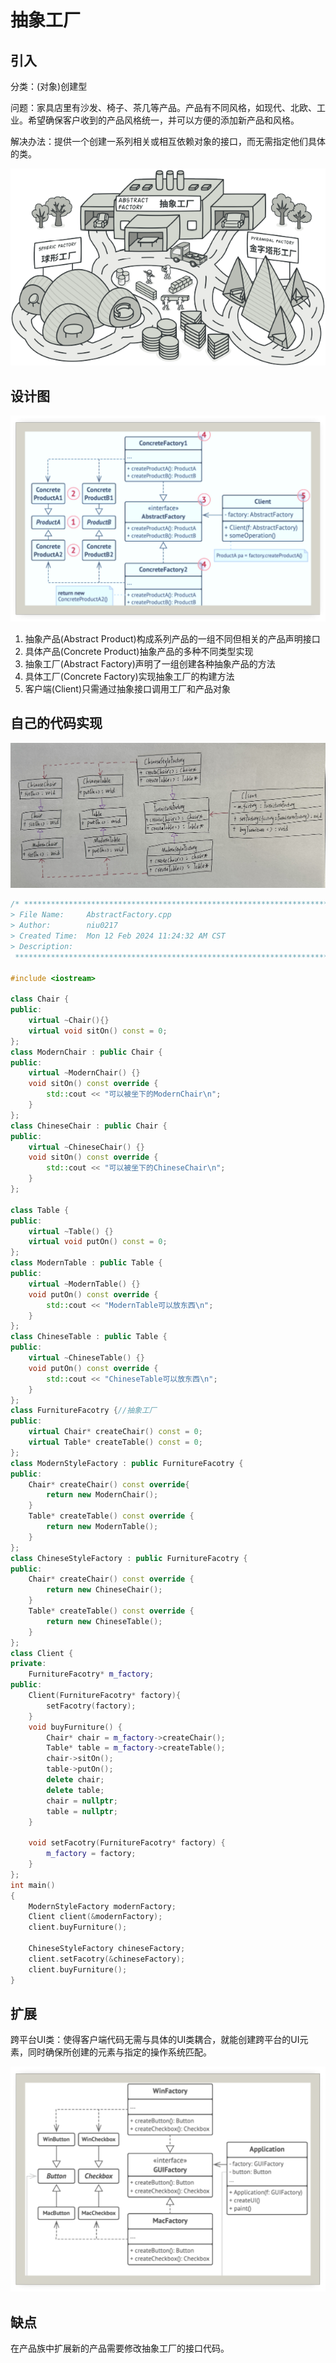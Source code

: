 # 抽象工厂

## 引入

分类：(对象)创建型

问题：家具店里有沙发、椅子、茶几等产品。产品有不同风格，如现代、北欧、工业。希望确保客户收到的产品风格统一，并可以方便的添加新产品和风格。

解决办法：提供一个创建一系列相关或相互依赖对象的接口，而无需指定他们具体的类。

![问题](AbstractFactory.assets/问题.png) 

## 设计图

![设计图](AbstractFactory.assets/设计图.png) 

1. 抽象产品(Abstract Product)构成系列产品的一组不同但相关的产品声明接口
2. 具体产品(Concrete Product)抽象产品的多种不同类型实现
3. 抽象工厂(Abstract Factory)声明了一组创建各种抽象产品的方法
4. 具体工厂(Concrete Factory)实现抽象工厂的构建方法
5. 客户端(Client)只需通过抽象接口调用工厂和产品对象

## 自己的代码实现

![IMG_2233](AbstractFactory.assets/IMG_2233.jpg) 

```c++
/* ************************************************************************
> File Name:     AbstractFactory.cpp
> Author:        niu0217
> Created Time:  Mon 12 Feb 2024 11:24:32 AM CST
> Description:
 ************************************************************************/

#include <iostream>

class Chair {
public:
    virtual ~Chair(){}
    virtual void sitOn() const = 0;
};
class ModernChair : public Chair {
public:
    virtual ~ModernChair() {}
    void sitOn() const override {
        std::cout << "可以被坐下的ModernChair\n";
    }
};
class ChineseChair : public Chair {
public:
    virtual ~ChineseChair() {}
    void sitOn() const override {
        std::cout << "可以被坐下的ChineseChair\n";
    }
};

class Table {
public:
    virtual ~Table() {}
    virtual void putOn() const = 0;
};
class ModernTable : public Table {
public:
    virtual ~ModernTable() {}
    void putOn() const override {
        std::cout << "ModernTable可以放东西\n";
    }
};
class ChineseTable : public Table {
public:
    virtual ~ChineseTable() {}
    void putOn() const override {
        std::cout << "ChineseTable可以放东西\n";
    }
};
class FurnitureFacotry {//抽象工厂
public:
    virtual Chair* createChair() const = 0;
    virtual Table* createTable() const = 0;
};
class ModernStyleFactory : public FurnitureFacotry {
public:
    Chair* createChair() const override{
        return new ModernChair();
    }
    Table* createTable() const override {
        return new ModernTable();
    }
};
class ChineseStyleFactory : public FurnitureFacotry {
public:
    Chair* createChair() const override {
        return new ChineseChair();
    }
    Table* createTable() const override {
        return new ChineseTable();
    }
};
class Client {
private:
    FurnitureFacotry* m_factory;
public:
    Client(FurnitureFacotry* factory){
        setFacotry(factory);
    }
    void buyFurniture() {
        Chair* chair = m_factory->createChair();
        Table* table = m_factory->createTable();
        chair->sitOn();
        table->putOn();
        delete chair;
        delete table;
        chair = nullptr;
        table = nullptr;
    }

    void setFacotry(FurnitureFacotry* factory) {
        m_factory = factory;
    }
};
int main()
{
    ModernStyleFactory modernFactory;
    Client client(&modernFactory);
    client.buyFurniture();

    ChineseStyleFactory chineseFactory;
    client.setFacotry(&chineseFactory);
    client.buyFurniture();
}
```

## 扩展

跨平台UI类：使得客户端代码无需与具体的UI类耦合，就能创建跨平台的UI元素，同时确保所创建的元素与指定的操作系统匹配。

![扩展](AbstractFactory.assets/扩展.png) 

## 缺点

在产品族中扩展新的产品需要修改抽象工厂的接口代码。